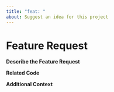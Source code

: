 ```yaml
---
title: "feat: "
about: Suggest an idea for this project
---
```


# Feature Request

**Describe the Feature Request** <!-- Describe what the feature is -->



**Related Code** <!-- If applicable, show related code -->



**Additional Context** <!-- Useful links, other information -->


